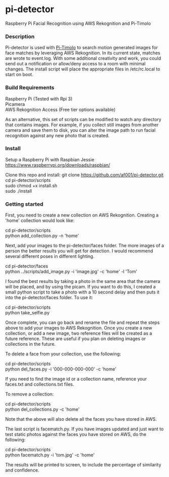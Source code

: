 # pi-detector
Raspberry Pi Facial Recognition using AWS Rekognition and Pi-Timolo

### Description
Pi-detector is used with [Pi-Timolo](https://github.com/pageauc/) to search motion generated images for face matches by leveraging AWS Rekognition. In its current state, matches are wrote to event.log. With some additional creativity and work, you could send out a notification or allow/deny access to a room with minimal changes. The install script will place the appropriate files in /etc/rc.local to start on boot.  

### Build Requirements
Raspberry Pi (Tested with Rpi 3) <br />
Picamera <br />
AWS Rekognition Access (Free tier options available) <br />

As an alternative, this set of scripts can be modified to watch any directory that contains images. For example, if you collect still images from another camera and save them to disk, you can alter the image path to run facial recognition against any new photo that is created.

### Install
Setup a Raspberry Pi with Raspbian Jessie <br />
https://www.raspberrypi.org/downloads/raspbian/ <br />

Clone this repo and install:
git clone https://github.com/af001/pi-detector.git<br />
cd pi-detector/scripts<br />
sudo chmod +x install.sh<br />
sudo ./install<br />

### Getting started

First, you need to create a new collection on AWS Rekognition. Creating a 'home' collection would look like:

cd pi-detector/scripts<br />
python add_collection.py -n 'home'<br />

Next, add your images to the pi-detector/faces folder. The more images of a person the better results you will get for detection. I would recommend several different poses in different lighting.

cd pi-detector/faces<br />
python ../scripts/add_image.py -i 'image.jpg' -c 'home' -l 'Tom'<br />

I found the best results by taking a photo in the same area that the camera will be placed, and by using the picam. If you want to do this, I created a small python script to take a photo with a 10 second delay and then puts it into the pi-detector/faces folder. To use it:

cd pi-detector/scripts<br />
python take_selfie.py<br />

Once complete, you can go back and rename the file and repeat the steps above to add your images to AWS Rekognition. Once you create a new collection, or add a new image, two reference files will be created as a future reference. These are useful if you plan on deleting images or collections in the future.

To delete a face from your collection, use the following:

cd pi-detector/scripts<br />
python del_faces.py -i '000-000-000-000' -c 'home'<br />

If you need to find the image id or a collection name, reference your faces.txt and collections.txt files.

To remove a collection:

cd pi-detector/scripts<br />
python del_collections.py -c 'home'<br />

Note that the above will also delete all the faces you have stored in AWS. 

The last script is facematch.py. If you have images updated and just want to test static photos against the faces you have stored on AWS, do the following:

cd pi-detector/scripts<br />
python facematch.py -i 'tom.jpg' -c 'home'<br />

The results will be printed to screen, to include the percentage of similarity and confidence. 
